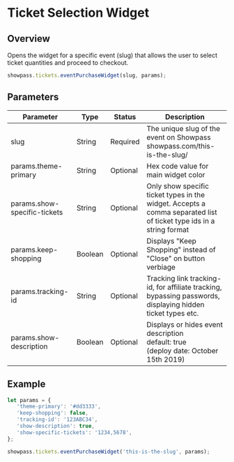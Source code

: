 
# Ticket Selection Widget

## Overview
Opens the widget for a specific event (slug) that allows the user to select ticket quantities and proceed to checkout.

```javascript
showpass.tickets.eventPurchaseWidget(slug, params);
```

## Parameters

<!-- PARAMETER_TABLE_START -->
| Parameter | Type | Status | Description |
|-----------|------|--------|-------------|
| slug | String | Required | The unique slug of the event on Showpass<br>showpass.com/this-is-the-slug/ |
| params.theme-primary | String | Optional | Hex code value for main widget color |
| params.show-specific-tickets | String | Optional | Only show specific ticket types in the widget. Accepts a comma separated list of ticket type ids in a string format |
| params.keep-shopping | Boolean | Optional | Displays "Keep Shopping" instead of "Close" on button verbiage |
| params.tracking-id | String | Optional | Tracking link tracking-id, for affiliate tracking, bypassing passwords, displaying hidden ticket types etc. |
| params.show-description | Boolean | Optional | Displays or hides event description<br>default: true<br>(deploy date: October 15th 2019) |
<!-- PARAMETER_TABLE_END -->

## Example

```javascript
let params = {
   'theme-primary': '#dd3333',
   'keep-shopping': false,
   'tracking-id': '123ABC34',
   'show-description': true,
   'show-specific-tickets': '1234,5678',
};

showpass.tickets.eventPurchaseWidget('this-is-the-slug', params);
```
